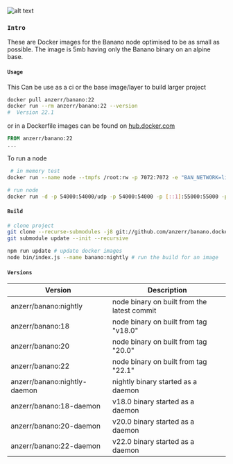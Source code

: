
[logo]: https://banano.cc/assets/bananologo.svg "BANANO"
![alt text][logo]

### `Intro`
These are Docker images for the Banano node optimised to be as small as possible. The image is 5mb having only the Banano binary on an alpine base.

#### `Usage`
This Can be use as a ci or the base image/layer to build larger project
``` bash
docker pull anzerr/banano:22
docker run --rm anzerr/banano:22 --version
#  Version 22.1
```
or in a Dockerfile images can be found on [hub.docker.com](https://hub.docker.com/r/anzerr/banano)
``` Dockerfile
FROM anzerr/banano:22
...
```
To run a node
``` bash
 # in memory test
docker run --name node --tmpfs /root:rw -p 7072:7072 -e "BAN_NETWORK=live" anzerr/banano:22-daemon

# run node
docker run -d -p 54000:54000/udp -p 54000:54000 -p [::1]:55000:55000 -p 7072:7072 -v ~:/root -e "BAN_NETWORK=live" --name node --restart=unless-stopped anzerr/banano:22-daemon
```

#### `Build`
``` bash
# clone project
git clone --recurse-submodules -j8 git://github.com/anzerr/banano.docker.git
git submodule update --init --recursive

npm run update # update docker images
node bin/index.js --name banano:nightly # run the build for an image
```

#### `Versions`
| Version        					| Description 									|
| ------------- 					| -----------------								|
| anzerr/banano:nightly      		| node binary on built from the latest commit 	|
| anzerr/banano:18      			| node binary on built from tag "v18.0" 		|
| anzerr/banano:20      			| node binary on built from tag "20.0" 		    |
| anzerr/banano:22      			| node binary on built from tag "22.1" 		    |
| anzerr/banano:nightly-daemon    	| nightly binary started as a daemon 			|
| anzerr/banano:18-daemon      		| v18.0 binary started as a daemon 				|
| anzerr/banano:20-daemon      		| v20.0 binary started as a daemon 				|
| anzerr/banano:22-daemon      		| v22.0 binary started as a daemon 				|
